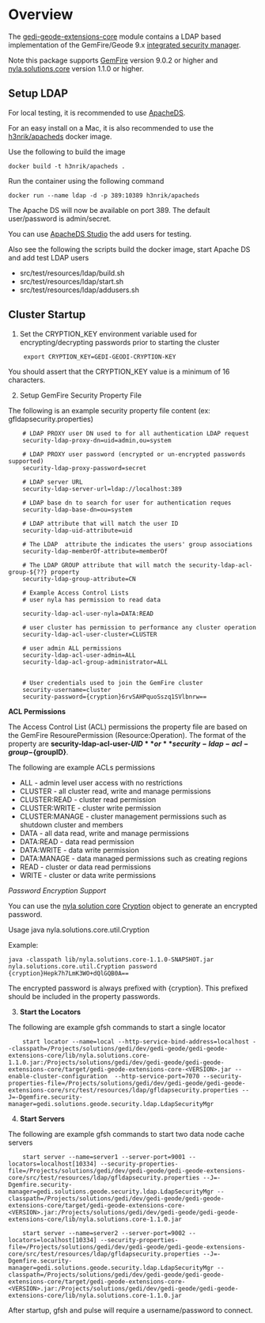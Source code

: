 # Overview

The [gedi-geode-extensions-core](README.md) module contains a LDAP based implementation of the GemFire/Geode 9.x [integrated security manager](https://gemfire.docs.pivotal.io/geode/managing/security/implementing_authentication.html).

Note this package supports [GemFire](https://gemfire.docs.pivotal.io/gemfire/about_gemfire.html) version 9.0.2 or higher and [nyla.solutions.core](https://github.com/nyla-solutions/nyla/tree/master/nyla.solutions.core) version 1.1.0 or higher.


## Setup LDAP 

For local testing, it is recommended to use [ApacheDS](http://directory.apache.org/apacheds/).

For an easy install on a Mac, it is also recommended to use the [h3nrik/apacheds](https://hub.docker.com/r/h3nrik/apacheds) docker image.

Use the following to build the image

	docker build -t h3nrik/apacheds .

Run the container using the following command

	docker run --name ldap -d -p 389:10389 h3nrik/apacheds


The Apache DS will now be available on port 389. 
The default user/password is admin/secret.

You can use  [ApacheDS Studio](http://directory.apache.org/studio/) the add users for testing.

Also see the following the scripts build the docker image, start Apache DS and add test LDAP users

- src/test/resources/ldap/build.sh 
- src/test/resources/ldap/start.sh  
- src/test/resources/ldap/addusers.sh

## Cluster Startup

1) Set the CRYPTION_KEY environment variable used for encrypting/decrypting passwords prior to starting the cluster
	
		export CRYPTION_KEY=GEDI-GEODI-CRYPTION-KEY
		
You should assert that the CRYPTION_KEY value is a minimum of 16 characters.

2) Setup GemFire Security Property File

The following is an example security property file content (ex: gfldapsecurity.properties)

		# LDAP PROXY user DN used to for all authentication LDAP request
		security-ldap-proxy-dn=uid=admin,ou=system
		
		# LDAP PROXY user password (encrypted or un-encrypted passwords supported) 
		security-ldap-proxy-password=secret
		
		# LDAP server URL
		security-ldap-server-url=ldap://localhost:389
		
		# LDAP base dn to search for user for authentication reques
		security-ldap-base-dn=ou=system
		
		# LDAP attribute that will match the user ID
		security-ldap-uid-attribute=uid
		
		# The LDAP  attribute the indicates the users' group associations
		security-ldap-memberOf-attribute=memberOf
		
		# The LDAP GROUP attribute that will match the security-ldap-acl-group-${??} property
		security-ldap-group-attribute=CN
		
		# Example Access Control Lists
		# user nyla has permission to read data
		
		security-ldap-acl-user-nyla=DATA:READ
		
		# user cluster has permission to performance any cluster operation
		security-ldap-acl-user-cluster=CLUSTER
		
		# user admin ALL permissions
		security-ldap-acl-user-admin=ALL
		security-ldap-acl-group-administrator=ALL
		
		
		# User credentials used to join the GemFire cluster
		security-username=cluster
		security-password={cryption}6rvSAHPquoSszq1SVlbnrw==


**ACL Permissions**

The Access Control List (ACL) permissions the property file are based on the GemFire ResourePermission (Resource:Operation). The format of the property are **security-ldap-acl-user-${UID}** or  **security-ldap-acl-group-${groupID}**.

The following are example ACLs permissions

- ALL - admin level user access with no restrictions
- CLUSTER - all cluster read, write and manage permissions
- CLUSTER:READ - cluster read permission
- CLUSTER:WRITE - cluster write permission
- CLUSTER:MANAGE - cluster management permissions such as shutdown cluster and members
- DATA - all data read, write and manage permissions
- DATA:READ - data read permission
- DATA:WRITE - data write permission
- DATA:MANAGE - data managed permissions such as creating regions
- READ - cluster or data read permissions
- WRITE - cluster or data write permissions

*Password Encryption Support*

You can use the [nyla solution core](https://github.com/nyla-solutions/nyla/tree/master/nyla.solutions.core) [Cryption](https://github.com/nyla-solutions/nyla/blob/master/nyla.solutions.core/src/main/java/nyla/solutions/core/util/Cryption.java) object to generate an encrypted password. 

Usage java nyla.solutions.core.util.Cryption <pass>

Example:

	java -classpath lib/nyla.solutions.core-1.1.0-SNAPSHOT.jar nyla.solutions.core.util.Cryption password
	{cryption}Hepk7h7LmK3WO+dQlGQB0A==

The encrypted password is always prefixed with {cryption}. This prefixed should be included in the property passwords.

3) **Start the Locators**

The following are example gfsh commands to start a single locator

		start locator --name=local --http-service-bind-address=localhost --classpath=/Projects/solutions/gedi/dev/gedi-geode/gedi-geode-extensions-core/lib/nyla.solutions.core-1.1.0.jar:/Projects/solutions/gedi/dev/gedi-geode/gedi-geode-extensions-core/target/gedi-geode-extensions-core-<VERSION>.jar --enable-cluster-configuration  --http-service-port=7070 --security-properties-file=/Projects/solutions/gedi/dev/gedi-geode/gedi-geode-extensions-core/src/test/resources/ldap/gfldapsecurity.properties --J=-Dgemfire.security-manager=gedi.solutions.geode.security.ldap.LdapSecurityMgr 
		
	
4) **Start Servers**

The following are example gfsh commands to start two data node cache servers

		start server --name=server1 --server-port=9001 --locators=localhost[10334] --security-properties-file=/Projects/solutions/gedi/dev/gedi-geode/gedi-geode-extensions-core/src/test/resources/ldap/gfldapsecurity.properties --J=-Dgemfire.security-manager=gedi.solutions.geode.security.ldap.LdapSecurityMgr --classpath=/Projects/solutions/gedi/dev/gedi-geode/gedi-geode-extensions-core/target/gedi-geode-extensions-core-<VERSION>.jar:/Projects/solutions/gedi/dev/gedi-geode/gedi-geode-extensions-core/lib/nyla.solutions.core-1.1.0.jar
		
		start server --name=server2 --server-port=9002 --locators=localhost[10334] --security-properties-file=/Projects/solutions/gedi/dev/gedi-geode/gedi-geode-extensions-core/src/test/resources/ldap/gfldapsecurity.properties --J=-Dgemfire.security-manager=gedi.solutions.geode.security.ldap.LdapSecurityMgr --classpath=/Projects/solutions/gedi/dev/gedi-geode/gedi-geode-extensions-core/target/gedi-geode-extensions-core-<VERSION>.jar:/Projects/solutions/gedi/dev/gedi-geode/gedi-geode-extensions-core/lib/nyla.solutions.core-1.1.0.jar
	

After startup, gfsh and pulse will require a username/password to connect.
  